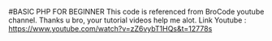 #BASIC PHP FOR BEGINNER
This code is referenced from BroCode youtube channel. Thanks u bro, your tutorial videos help me alot.
Link Youtube : https://www.youtube.com/watch?v=zZ6vybT1HQs&t=12778s
